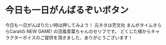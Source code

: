 今日も一日がんばるぞいボタン
==========

今日も一日がんばりたい時は押してみよう！
元ネタは芳文社 まんがタイムきららCaratの NEW GAME! の涼風青葉ちゃんのセリフです。
どくじた様からキャラクターボイスのご提供を頂きました、ありがとうございます！
